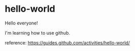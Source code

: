# hello-world

Hello everyone!

I'm learning how to use github.

reference: https://guides.github.com/activities/hello-world/
